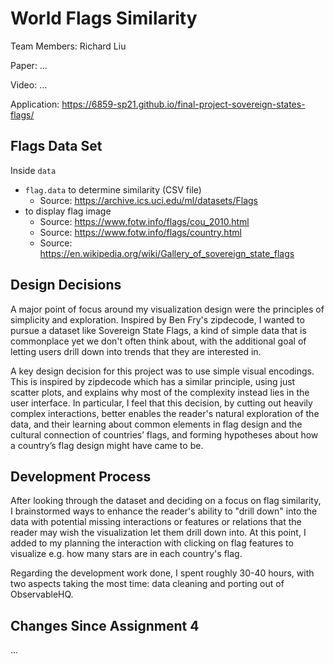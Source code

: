 # World Flags Similarity

Team Members: Richard Liu

Paper: ...

Video: ...

Application: https://6859-sp21.github.io/final-project-sovereign-states-flags/

<!-- summary image, abstract -->

## Flags Data Set

Inside `data`

* `flag.data` to determine similarity (CSV file)
    * Source: https://archive.ics.uci.edu/ml/datasets/Flags
* to display flag image
    * Source: https://www.fotw.info/flags/cou_2010.html
    * Source: https://www.fotw.info/flags/country.html
    * Source: https://en.wikipedia.org/wiki/Gallery_of_sovereign_state_flags

## Design Decisions

A major point of focus around my visualization design were the principles of simplicity and exploration. Inspired by Ben Fry's zipdecode, I wanted to pursue a dataset like Sovereign State Flags, a kind of simple data that is commonplace yet we don't often think about, with the additional goal of letting users drill down into trends that they are interested in.

A key design decision for this project was to use simple visual encodings. This is inspired by zipdecode which has a similar principle, using just scatter plots, and explains why most of the complexity instead lies in the user interface. In particular, I feel that this decision, by cutting out heavily complex interactions, better enables the reader's natural exploration of the data, and their learning about common elements in flag design and the cultural connection of countries’ flags, and forming hypotheses about how a country’s flag design might have came to be.

## Development Process

After looking through the dataset and deciding on a focus on flag similarity, I brainstormed ways to enhance the reader's ability to "drill down" into the data with potential missing interactions or features or relations that the reader may wish the visualization let them drill down into. At this point, I added to my planning the interaction with clicking on flag features to visualize e.g. how many stars are in each country's flag.

Regarding the development work done, I spent roughly 30-40 hours, with two aspects taking the most time: data cleaning and porting out of ObservableHQ.

## Changes Since Assignment 4

...